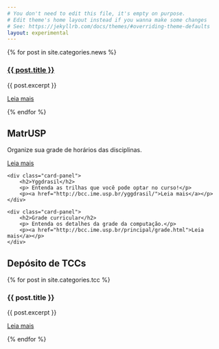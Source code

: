 ```yaml
---
# You don't need to edit this file, it's empty on purpose.
# Edit theme's home layout instead if you wanna make some changes
# See: https://jekyllrb.com/docs/themes/#overriding-theme-defaults
layout: experimental
---
```


<section>
<div class="topic1">
    {% for post in site.categories.news %}
        <div class="card-panel">    
            <div class="item">
                <h3><a href="{{post.url | prepend: site.baseurl}}">{{ post.title }}</a></h3>
                {{ post.excerpt }}
                <p><a href="{{post.url | prepend: site.baseurl}}">Leia mais</a></p>
            </div>
        </div>
    {% endfor %}
</div>

<div class="topic3 offset-m2">
    <div class="card-panel">    
        <h2>MatrUSP</h2>
        <p> Organize sua grade de horários das disciplinas.</p>
        <p><a href="{{ site.baseurl }}/matrusp">Leia mais</a></p>
    </div>

    <div class="card-panel">    
        <h2>Yggdrasil</h2>
        <p> Entenda as trilhas que você pode optar no curso!</p>
        <p><a href="http://bcc.ime.usp.br/yggdrasil/">Leia mais</a></p>
    </div>

    <div class="card-panel">    
        <h2>Grade curricular</h2>
        <p> Entenda os detalhes da grade da computação.</p>
        <p><a href="http://bcc.ime.usp.br/principal/grade.html">Leia mais</a></p>
    </div>
</div>

<div class="topic2">
    <div class="card-panel">    
        <h2>Depósito de TCCs</h2>
        {% for post in site.categories.tcc %}
            <div class="item">
                <h3>{{ post.title }}</h3>
                <p>
                {{ post.excerpt }}
                </p>
                <p><a href="{{post.url | prepend: site.baseurl}}">Leia mais</a></p>
            </div>
        {% endfor %}
    </div>
</div>
